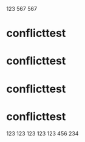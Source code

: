 123
567
567
# conflicttest
# conflicttest
# conflicttest
# conflicttest
123
123
123
123
123
456
234
